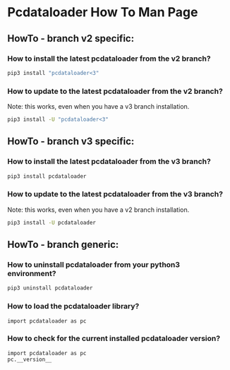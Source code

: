 # Pcdataloader How To Man Page


## HowTo - branch v2 specific:

### How to install the latest pcdataloader from the v2 branch?
```bash
pip3 install "pcdataloader<3"
```

### How to update to the latest pcdataloader from the v2 branch?
Note: this works, even when you have a v3 branch installation.
```bash
pip3 install -U "pcdataloader<3"
```


## HowTo - branch v3 specific:

### How to install the latest pcdataloader from the v3 branch?
```bash
pip3 install pcdataloader
```

### How to update to the latest pcdataloader from the v3 branch?
Note: this works, even when you have a v2 branch installation.
```bash
pip3 install -U pcdataloader
```

## HowTo - branch generic:

### How to uninstall pcdataloader from your python3 environment?
```bash
pip3 uninstall pcdataloader
```

### How to load the pcdataloader library?
```python3
import pcdataloader as pc
```

### How to check for the current installed pcdataloader version?
```python3
import pcdataloader as pc
pc.__version__
```

